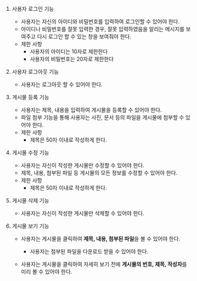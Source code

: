 1. 사용자 로그인 기능
   
   - 사용자는 자신의 아이디와 비밀번호를 입력하여 로그인할 수 있어야 한다.
   - 아이디나 비밀번호를 잘못 입력한 경우, 잘못 입력하였음을 알리는 메시지를 보여주고 다시 로그인 할 수 있는 창을 보여줘야 한다.
   - 제한 사항
     - 사용자의 아이디는 10자로 제한한다
     - 사용자의 비밀번호는 20자로 제한한다

2. 사용자 로그아웃 기능
   
   - 사용자는 로그아웃 할 수 있어야 한다.

3. 게시물 등록 기능
   
   - 사용자는 제목, 내용을 입력하여 게시물을 등록할 수 있어야 한다.
   - 파일 첨부 기능을 통해 사용자는 사진, 문서 등의 파일을 게시물에 첨부할 수 있어야 한다.
   - 제한 사항
     - 제목은 50자 이내로 작성하게 한다.

4. 게시물 수정 기능
   
   - 사용자는 자신이 작성한 게시물만 수정할 수 있어야 한다.
   - 제목, 내용, 첨부된 파일 등 게시물의 모든 정보를 수정할 수 있어야 한다.
   - 제한 사항
     - 제목은 50자 이내로 작성하게 한다.

5. 게시물 삭제 기능
   
   - 사용자는 자신이 작성한 게시물만 삭제할 수 있어야 한다.

6. 게시물 보기 기능
   
   - 사용자는 게시물을 클릭하여 **제목, 내용, 첨부된 파일**을 볼 수 있어야 한다.
     
     - 사용자는 첨부된 파일을 다운로드 받을 수 있어야 한다.
   
   - 사용자는 게시물을 클릭하여 자세히 보기 전에 **게시물의 번호, 제목, 작성자**를 미리 볼 수 있어야 한다.
